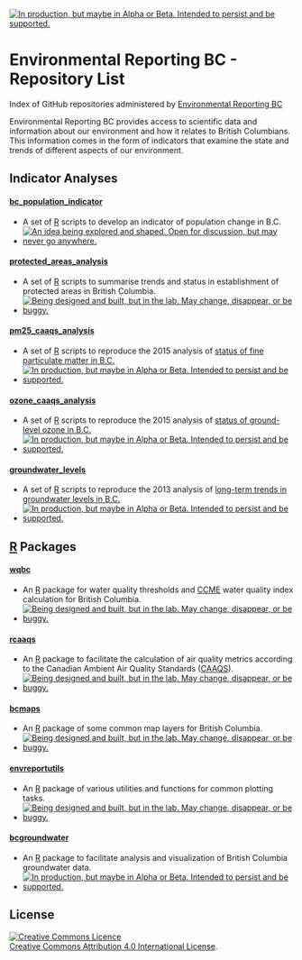 <!-- README.md is generated from README.Rmd. Please edit that file and re-knit-->
<a rel="Delivery" href="https://github.com/BCDevExchange/docs/blob/master/discussion/projectstates.md"><img alt="In production, but maybe in Alpha or Beta. Intended to persist and be supported." style="border-width:0" src="http://bcdevexchange.org/badge/3.svg" title="In production, but maybe in Alpha or Beta. Intended to persist and be supported." /></a>

Environmental Reporting BC - Repository List
============================================

Index of GitHub repositories administered by [Environmental Reporting BC](http://www.env.gov.bc.ca/soe/)

Environmental Reporting BC provides access to scientific data and information about our environment and how it relates to British Columbians. This information comes in the form of indicators that examine the state and trends of different aspects of our environment.

Indicator Analyses
------------------

#### [bc\_population\_indicator](https://github.com/bcgov/bc_population_indicator)

-   A set of [R](http://www.r-project.org) scripts to develop an indicator of population change in B.C.
-   <a href="https://github.com/BCDevExchange/docs/blob/master/discussion/projectstates.md"> <img alt="An idea being explored and shaped. Open for discussion, but may never go anywhere." src="https://camo.githubusercontent.com/1aa819a94b912222d82c328f0af7f91e49cdc317/687474703a2f2f626364657665786368616e67652e6f72672f62616467652f312e737667" title="An idea being explored and shaped. Open for discussion, but may never go anywhere." data-canonical-src="http://bcdevexchange.org/badge/1.svg" style="max-width:100%;"/></a>

#### [protected\_areas\_analysis](https://github.com/bcgov/protected_areas_analysis)

-   A set of [R](http://www.r-project.org) scripts to summarise trends and status in establishment of protected areas in British Columbia.
-   <a href="https://github.com/BCDevExchange/docs/blob/master/discussion/projectstates.md"> <img alt="Being designed and built, but in the lab. May change, disappear, or be buggy." src="https://camo.githubusercontent.com/ac1d59ca4e1646f4f3d90f79889db7abd3436517/687474703a2f2f626364657665786368616e67652e6f72672f62616467652f322e737667" title="Being designed and built, but in the lab. May change, disappear, or be buggy." data-canonical-src="http://bcdevexchange.org/badge/2.svg" style="max-width:100%;"/></a>

#### [pm25\_caaqs\_analysis](https://github.com/bcgov/pm25_caaqs_analysis)

-   A set of [R](http://www.r-project.org) scripts to reproduce the 2015 analysis of [status of fine particulate matter in B.C.](http://www.env.gov.bc.ca/soe/indicators/air/fine_pm.html)
-   <a href="https://github.com/BCDevExchange/docs/blob/master/discussion/projectstates.md"> <img alt="In production, but maybe in Alpha or Beta. Intended to persist and be supported." src="https://camo.githubusercontent.com/2058739d64533475b124c5ce3d19a3865562fd29/687474703a2f2f626364657665786368616e67652e6f72672f62616467652f332e737667" title="In production, but maybe in Alpha or Beta. Intended to persist and be supported." data-canonical-src="http://bcdevexchange.org/badge/3.svg" style="max-width:100%;"/></a>

#### [ozone\_caaqs\_analysis](https://github.com/bcgov/ozone_caaqs_analysis)

-   A set of [R](http://www.r-project.org) scripts to reproduce the 2015 analysis of [status of ground-level ozone in B.C.](http://www.env.gov.bc.ca/soe/indicators/air/ozone.html)
-   <a href="https://github.com/BCDevExchange/docs/blob/master/discussion/projectstates.md"> <img alt="In production, but maybe in Alpha or Beta. Intended to persist and be supported." src="https://camo.githubusercontent.com/2058739d64533475b124c5ce3d19a3865562fd29/687474703a2f2f626364657665786368616e67652e6f72672f62616467652f332e737667" title="In production, but maybe in Alpha or Beta. Intended to persist and be supported." data-canonical-src="http://bcdevexchange.org/badge/3.svg" style="max-width:100%;"/></a>

#### [groundwater\_levels](https://github.com/bcgov/groundwater_levels)

-   A set of [R](http://www.r-project.org) scripts to reproduce the 2013 analysis of [long-term trends in groundwater levels in B.C.](http://www.env.gov.bc.ca/soe/indicators/water/wells/index.html)
-   <a href="https://github.com/BCDevExchange/docs/blob/master/discussion/projectstates.md"> <img alt="In production, but maybe in Alpha or Beta. Intended to persist and be supported." src="https://camo.githubusercontent.com/2058739d64533475b124c5ce3d19a3865562fd29/687474703a2f2f626364657665786368616e67652e6f72672f62616467652f332e737667" title="In production, but maybe in Alpha or Beta. Intended to persist and be supported." data-canonical-src="http://bcdevexchange.org/badge/3.svg" style="max-width:100%;"/> </a>

[R](http://www.r-project.org) Packages
--------------------------------------

#### [wqbc](https://github.com/bcgov/wqbc)

-   An [R](www.r-project.org) package for water quality thresholds and [CCME](http://www.ccme.ca/en/resources/canadian_environmental_quality_guidelines/index.html) water quality index calculation for British Columbia.
-   <a href="https://github.com/BCDevExchange/docs/blob/master/discussion/projectstates.md"> <img alt="Being designed and built, but in the lab. May change, disappear, or be buggy." src="https://camo.githubusercontent.com/ac1d59ca4e1646f4f3d90f79889db7abd3436517/687474703a2f2f626364657665786368616e67652e6f72672f62616467652f322e737667" title="Being designed and built, but in the lab. May change, disappear, or be buggy." data-canonical-src="http://bcdevexchange.org/badge/2.svg" style="max-width:100%;"/> </a>

#### [rcaaqs](https://github.com/bcgov/rcaaqs)

-   An [R](www.r-project.org) package to facilitate the calculation of air quality metrics according to the Canadian Ambient Air Quality Standards ([CAAQS](http://www.ccme.ca/en/current_priorities/air/caaqs.html)).
-   <a href="https://github.com/BCDevExchange/docs/blob/master/discussion/projectstates.md"> <img alt="Being designed and built, but in the lab. May change, disappear, or be buggy." src="https://camo.githubusercontent.com/ac1d59ca4e1646f4f3d90f79889db7abd3436517/687474703a2f2f626364657665786368616e67652e6f72672f62616467652f322e737667" title="Being designed and built, but in the lab. May change, disappear, or be buggy." data-canonical-src="http://bcdevexchange.org/badge/2.svg" style="max-width:100%;"/> </a>

#### [bcmaps](https://github.com/bcgov/bcmaps)

-   An [R](http://www.r-project.org) package of some common map layers for British Columbia.
-   <a href="https://github.com/BCDevExchange/docs/blob/master/discussion/projectstates.md"> <img alt="Being designed and built, but in the lab. May change, disappear, or be buggy." src="https://camo.githubusercontent.com/ac1d59ca4e1646f4f3d90f79889db7abd3436517/687474703a2f2f626364657665786368616e67652e6f72672f62616467652f322e737667" title="Being designed and built, but in the lab. May change, disappear, or be buggy." data-canonical-src="http://bcdevexchange.org/badge/2.svg" style="max-width:100%;"/> </a>

#### [envreportutils](https://github.com/bcgov/envreportutils)

-   An [R](http://www.r-project.org) package of various utilities and functions for common plotting tasks.
-   <a href="https://github.com/BCDevExchange/docs/blob/master/discussion/projectstates.md"> <img alt="Being designed and built, but in the lab. May change, disappear, or be buggy." src="https://camo.githubusercontent.com/ac1d59ca4e1646f4f3d90f79889db7abd3436517/687474703a2f2f626364657665786368616e67652e6f72672f62616467652f322e737667" title="Being designed and built, but in the lab. May change, disappear, or be buggy." data-canonical-src="http://bcdevexchange.org/badge/2.svg" style="max-width:100%;"/> </a>

#### [bcgroundwater](https://github.com/bcgov/bcgroundwater)

-   An [R](http://www.r-project.org) package to facilitate analysis and visualization of British Columbia groundwater data.
-   <a href="https://github.com/BCDevExchange/docs/blob/master/discussion/projectstates.md"> <img alt="In production, but maybe in Alpha or Beta. Intended to persist and be supported." src="https://camo.githubusercontent.com/2058739d64533475b124c5ce3d19a3865562fd29/687474703a2f2f626364657665786368616e67652e6f72672f62616467652f332e737667" title="In production, but maybe in Alpha or Beta. Intended to persist and be supported." data-canonical-src="http://bcdevexchange.org/badge/3.svg" style="max-width:100%;"/></a>

License
-------

<a rel="license" href="http://creativecommons.org/licenses/by/4.0/"><img alt="Creative Commons Licence" style="border-width:0" src="https://i.creativecommons.org/l/by/4.0/80x15.png" /></a><br /><a rel="license" href="http://creativecommons.org/licenses/by/4.0/">Creative Commons Attribution 4.0 International License</a>.
